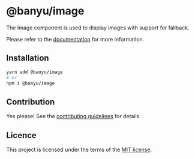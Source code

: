 # @banyu/image

The Image component is used to display images with support for fallback.

Please refer to the [documentation](https://localhost:3000/docs/components/image) for more information.

## Installation

```sh
yarn add @banyu/image
# or
npm i @banyu/image
```

## Contribution

Yes please! See the
[contributing guidelines](https://github.com/muhamien/jala-design/blob/master/CONTRIBUTING.md)
for details.

## Licence

This project is licensed under the terms of the
[MIT license](https://github.com/muhamien/jala-design/blob/master/LICENSE).
